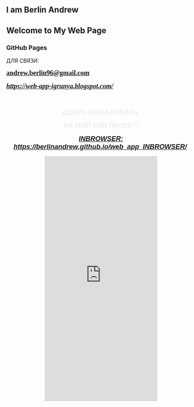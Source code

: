 <div id="ytWidget"></div><script src="https://translate.yandex.net/website-widget/v1/widget.js?widgetId=ytWidget&pageLang=en&widgetTheme=light&autoMode=false" type="text/javascript"></script>

## I am Berlin Andrew
## Welcome to My Web Page
### GitHub Pages
ДЛЯ СВЯЗИ:
<p>
  <span style="font-family: times; font-size: large;"><b><a href="mailto:andrew.berlin96@gmail.com" target="_blank">andrew.berlin96@gmail.com</a>&nbsp;
</b></span></p>

<p>
  <a href="https://web-app-igrunya.blogspot.com/" target="_blank"
    ><span style="font-family: times; font-size: large;"
      ><b><i>https://web-app-igrunya.blogspot.com/</i></b></span
    ></a
  >&nbsp;
</p>

<p style="text-align: center;">
  <span style="color: #3d85c6; font-family: arial; font-size: large;"
    ><b><br /></b
  ></span>
</p>
<p style="text-align: center;">
  <span style="color: #eeeeee;"
    ><span style="font-family: arial; font-size: large;"
      ><b>ДОБРО ПОЖАЛОВАТЬ&nbsp;</b></span
    >
  </span>
</p>
<p style="text-align: center;">
  <span style="color: #eeeeee; font-family: arial; font-size: large;"
    ><b>НА МОЙ ВЭБ ПРОЕКТ:</b></span
  >
</p>
<p style="text-align: center;">
  <span style="color: #9cd8f0;"
    ><span style="font-family: arial; font-size: large;"
      ><b
        ><i
          ><a href="https://berlinandrew.github.io/web_app_INBROWSER/"
            >INBROWSER: https://berlinandrew.github.io/web_app_INBROWSER/</a
          ></i
        ></b
      ></span
    >&nbsp;</span
  >
</p>
<div style="text-align: center;">
  <iframe
    align="center"
    frameborder="0"
    height="650px"
    name="iframe1"
    scrolling="auto"
    src="https://berlinandrew.github.io/web_app_INBROWSER/"
    width="300px"
  ></iframe>
</div>



